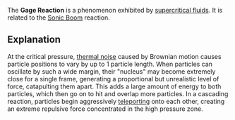 The **Gage Reaction** is a phenomenon exhibited by [supercritical fluids](/Supercriticality.md "Supercriticality"). It is related to the [Sonic Boom](/Sonic%20Boom.md "Sonic Boom") reaction.

## Explanation

At the critical pressure, [thermal noise](/Temperature.md "Temperature") caused by Brownian motion causes particle positions to vary by up to 1 particle length. When particles can oscillate by such a wide margin, their "nucleus" may become extremely close for a single frame, generating a proportional but unrealistic level of force, catapulting them apart. This adds a large amount of energy to both particles, which then go on to hit and overlap more particles. In a cascading reaction, particles begin aggressively [teleporting](/Teleportation.md "Teleportation") onto each other, creating an extreme repulsive force concentrated in the high pressure zone.
